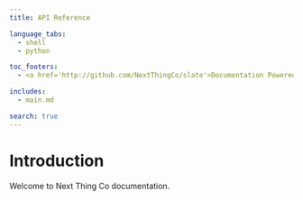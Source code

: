 ```yaml
---
title: API Reference

language_tabs:
  - shell
  - python

toc_footers:
  - <a href='http://github.com/NextThingCo/slate'>Documentation Powered by Slate</a>

includes:
  - main.md

search: true
---
```


# Introduction

Welcome to Next Thing Co documentation.
